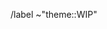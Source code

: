 <!--
Start your MR title with "WIP: " and indicate:
	- the name of the theme it implements
	- to which issue it relates (if any) by adding "(Fix #[issue number])"
-->


<!-- Don't remove this line -->
/label ~"theme::WIP"
